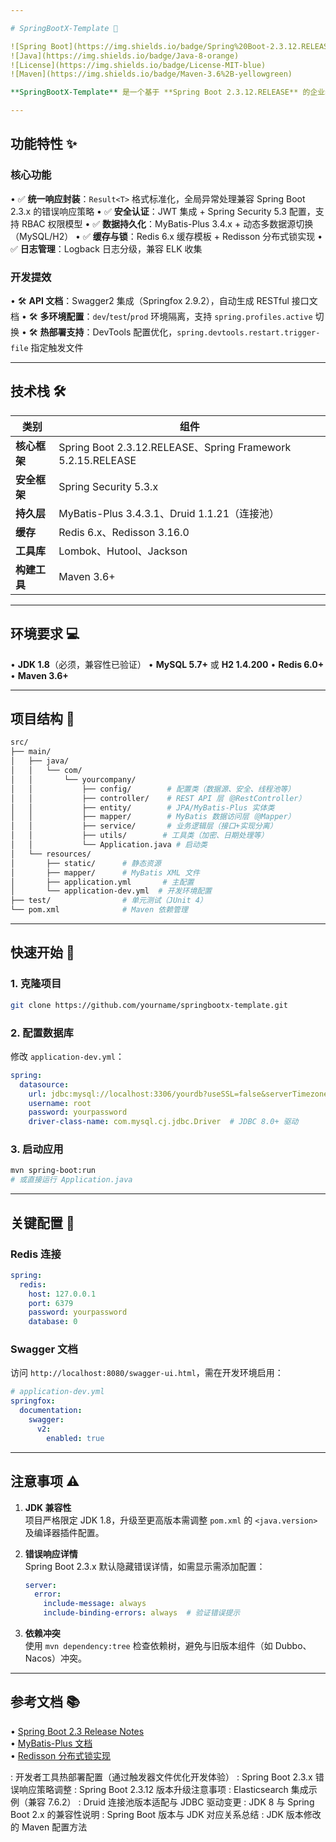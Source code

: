 ```yaml
---

# SpringBootX-Template 🚀

![Spring Boot](https://img.shields.io/badge/Spring%20Boot-2.3.12.RELEASE-brightgreen)
![Java](https://img.shields.io/badge/Java-8-orange)
![License](https://img.shields.io/badge/License-MIT-blue)
![Maven](https://img.shields.io/badge/Maven-3.6%2B-yellowgreen)

**SpringBootX-Template** 是一个基于 **Spring Boot 2.3.12.RELEASE** 的企业级开发脚手架，专为 JDK 1.8 环境优化，集成了主流中间件与最佳实践，助力快速构建高可维护性应用。

---
```


## 功能特性 ✨

### **核心功能**
• ✅ **统一响应封装**：`Result<T>` 格式标准化，全局异常处理兼容 Spring Boot 2.3.x 的错误响应策略
• ✅ **安全认证**：JWT 集成 + Spring Security 5.3 配置，支持 RBAC 权限模型
• ✅ **数据持久化**：MyBatis-Plus 3.4.x + 动态多数据源切换（MySQL/H2）
• ✅ **缓存与锁**：Redis 6.x 缓存模板 + Redisson 分布式锁实现
• ✅ **日志管理**：Logback 日志分级，兼容 ELK 收集

### **开发提效**
• 🛠️ **API 文档**：Swagger2 集成（Springfox 2.9.2），自动生成 RESTful 接口文档
• 🛠️ **多环境配置**：`dev`/`test`/`prod` 环境隔离，支持 `spring.profiles.active` 切换
• 🛠️ **热部署支持**：DevTools 配置优化，`spring.devtools.restart.trigger-file` 指定触发文件

---

## 技术栈 🛠️

| **类别**       | **组件**                                                                 |
|----------------|--------------------------------------------------------------------------|
| **核心框架**   | Spring Boot 2.3.12.RELEASE、Spring Framework 5.2.15.RELEASE       |
| **安全框架**   | Spring Security 5.3.x                                                    |
| **持久层**     | MyBatis-Plus 3.4.3.1、Druid 1.1.21（连接池）                          |
| **缓存**       | Redis 6.x、Redisson 3.16.0                                               |
| **工具库**     | Lombok、Hutool、Jackson                                                   |
| **构建工具**   | Maven 3.6+                                                              |

---

## 环境要求 💻

• **JDK 1.8**（必须，兼容性已验证）
• **MySQL 5.7+** 或 **H2 1.4.200**
• **Redis 6.0+**
• **Maven 3.6+**

---

## 项目结构 📂

```bash
src/
├── main/
│   ├── java/
│   │   └── com/
│   │       └── yourcompany/
│   │           ├── config/        # 配置类（数据源、安全、线程池等）
│   │           ├── controller/    # REST API 层（@RestController）
│   │           ├── entity/        # JPA/MyBatis-Plus 实体类
│   │           ├── mapper/        # MyBatis 数据访问层（@Mapper）
│   │           ├── service/       # 业务逻辑层（接口+实现分离）
│   │           ├── utils/        # 工具类（加密、日期处理等）
│   │           └── Application.java # 启动类
│   └── resources/
│       ├── static/      # 静态资源
│       ├── mapper/      # MyBatis XML 文件
│       ├── application.yml       # 主配置
│       └── application-dev.yml  # 开发环境配置
├── test/                # 单元测试（JUnit 4）
└── pom.xml              # Maven 依赖管理
```

---

## 快速开始 🚴

### **1. 克隆项目**
```bash
git clone https://github.com/yourname/springbootx-template.git
```

### **2. 配置数据库**
修改 `application-dev.yml`：
```yaml
spring:
  datasource:
    url: jdbc:mysql://localhost:3306/yourdb?useSSL=false&serverTimezone=Asia/Shanghai
    username: root
    password: yourpassword
    driver-class-name: com.mysql.cj.jdbc.Driver  # JDBC 8.0+ 驱动
```

### **3. 启动应用**
```bash
mvn spring-boot:run
# 或直接运行 Application.java
```

---

## 关键配置 🔧

### **Redis 连接**
```yaml
spring:
  redis:
    host: 127.0.0.1
    port: 6379
    password: yourpassword
    database: 0
```

### **Swagger 文档**
访问 `http://localhost:8080/swagger-ui.html`，需在开发环境启用：
```yaml
# application-dev.yml
springfox:
  documentation:
    swagger:
      v2:
        enabled: true
```

---

## 注意事项 ⚠️

1. **JDK 兼容性**  
   项目严格限定 JDK 1.8，升级至更高版本需调整 `pom.xml` 的 `<java.version>` 及编译器插件配置。

2. **错误响应详情**  
   Spring Boot 2.3.x 默认隐藏错误详情，如需显示需添加配置：
   ```yaml
   server:
     error:
       include-message: always
       include-binding-errors: always  # 验证错误提示
   ```

3. **依赖冲突**  
   使用 `mvn dependency:tree` 检查依赖树，避免与旧版本组件（如 Dubbo、Nacos）冲突。

---

## 参考文档 📚
• [Spring Boot 2.3 Release Notes](https://spring.io/projects/spring-boot#learn)  
• [MyBatis-Plus 文档](https://baomidou.com/)  
• [Redisson 分布式锁实现](https://github.com/redisson/redisson)  

: 开发者工具热部署配置（通过触发器文件优化开发体验）
: Spring Boot 2.3.x 错误响应策略调整
: Spring Boot 2.3.12 版本升级注意事项
: Elasticsearch 集成示例（兼容 7.6.2）
: Druid 连接池版本适配与 JDBC 驱动变更
: JDK 8 与 Spring Boot 2.x 的兼容性说明
: Spring Boot 版本与 JDK 对应关系总结
: JDK 版本修改的 Maven 配置方法
